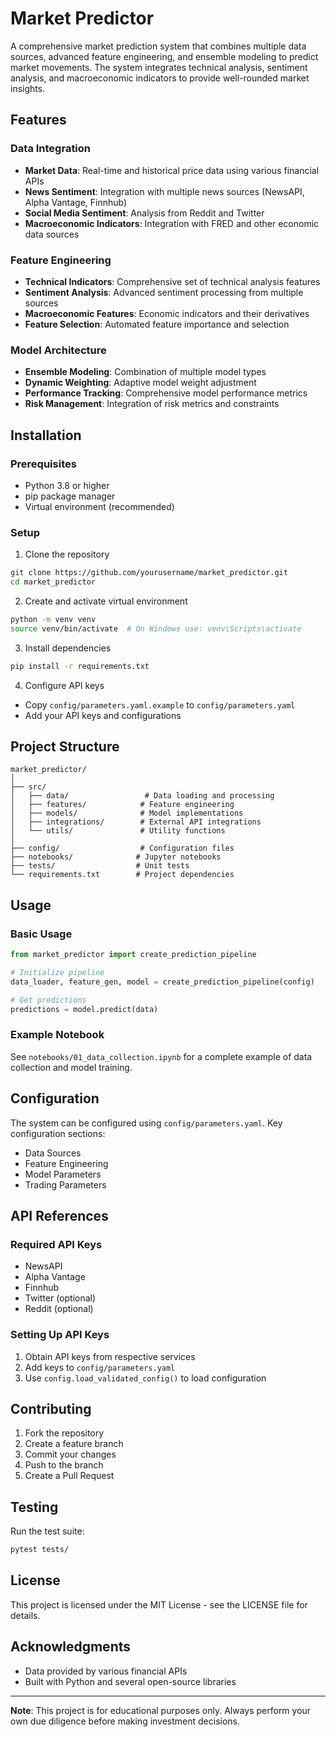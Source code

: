 # Market Predictor

A comprehensive market prediction system that combines multiple data sources, advanced feature engineering, and ensemble modeling to predict market movements. The system integrates technical analysis, sentiment analysis, and macroeconomic indicators to provide well-rounded market insights.

## Features

### Data Integration
- **Market Data**: Real-time and historical price data using various financial APIs
- **News Sentiment**: Integration with multiple news sources (NewsAPI, Alpha Vantage, Finnhub)
- **Social Media Sentiment**: Analysis from Reddit and Twitter
- **Macroeconomic Indicators**: Integration with FRED and other economic data sources

### Feature Engineering
- **Technical Indicators**: Comprehensive set of technical analysis features
- **Sentiment Analysis**: Advanced sentiment processing from multiple sources
- **Macroeconomic Features**: Economic indicators and their derivatives
- **Feature Selection**: Automated feature importance and selection

### Model Architecture
- **Ensemble Modeling**: Combination of multiple model types
- **Dynamic Weighting**: Adaptive model weight adjustment
- **Performance Tracking**: Comprehensive model performance metrics
- **Risk Management**: Integration of risk metrics and constraints

## Installation

### Prerequisites
- Python 3.8 or higher
- pip package manager
- Virtual environment (recommended)

### Setup

1. Clone the repository
```bash
git clone https://github.com/yourusername/market_predictor.git
cd market_predictor
```

2. Create and activate virtual environment
```bash
python -m venv venv
source venv/bin/activate  # On Windows use: venv\Scripts\activate
```

3. Install dependencies
```bash
pip install -r requirements.txt
```

4. Configure API keys
- Copy `config/parameters.yaml.example` to `config/parameters.yaml`
- Add your API keys and configurations

## Project Structure

```
market_predictor/
│
├── src/
│   ├── data/                 # Data loading and processing
│   ├── features/            # Feature engineering
│   ├── models/              # Model implementations
│   ├── integrations/        # External API integrations
│   └── utils/               # Utility functions
│
├── config/                  # Configuration files
├── notebooks/              # Jupyter notebooks
├── tests/                  # Unit tests
└── requirements.txt        # Project dependencies
```

## Usage

### Basic Usage

```python
from market_predictor import create_prediction_pipeline

# Initialize pipeline
data_loader, feature_gen, model = create_prediction_pipeline(config)

# Get predictions
predictions = model.predict(data)
```

### Example Notebook
See `notebooks/01_data_collection.ipynb` for a complete example of data collection and model training.

## Configuration

The system can be configured using `config/parameters.yaml`. Key configuration sections:

- Data Sources
- Feature Engineering
- Model Parameters
- Trading Parameters

## API References

### Required API Keys
- NewsAPI
- Alpha Vantage
- Finnhub
- Twitter (optional)
- Reddit (optional)

### Setting Up API Keys
1. Obtain API keys from respective services
2. Add keys to `config/parameters.yaml`
3. Use `config.load_validated_config()` to load configuration

## Contributing

1. Fork the repository
2. Create a feature branch
3. Commit your changes
4. Push to the branch
5. Create a Pull Request

## Testing

Run the test suite:
```bash
pytest tests/
```

## License

This project is licensed under the MIT License - see the LICENSE file for details.

## Acknowledgments

- Data provided by various financial APIs
- Built with Python and several open-source libraries


---

**Note**: This project is for educational purposes only. Always perform your own due diligence before making investment decisions.